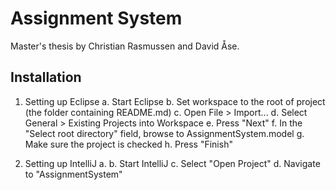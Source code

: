 # Assignment System

Master's thesis by Christian Rasmussen and David Åse.

## Installation

1. Setting up Eclipse
	a. Start Eclipse
	b. Set workspace to the root of project (the folder containing README.md)
	c. Open File > Import...
	d. Select General > Existing Projects into Workspace
	e. Press "Next"
	f. In the "Select root directory" field, browse to AssignmentSystem.model
	g. Make sure the project is checked
	h. Press "Finish"

2. Setting up IntelliJ
	a. <Generate IDEA-files>
	b. Start IntelliJ
	c. Select "Open Project"
	d. Navigate to "AssignmentSystem"
